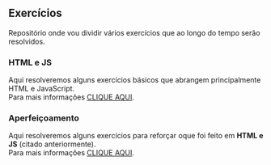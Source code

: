 ## Exercícios
Repositório onde vou dividir vários exercícios que ao longo do tempo serão resolvidos.

### HTML e JS 
Aqui resolveremos alguns exercícios básicos que abrangem principalmente HTML e JavaScript. \
Para mais informações [CLIQUE AQUI](https://github.com/Cartulo/Exercicios/blob/main/HTML%2C%20CSS%20e%20JS/README.md).

### Aperfeiçoamento
Aqui resolveremos alguns exercícios para reforçar oque foi feito em **HTML e JS** (citado anteriormente). \
Para mais informações [CLIQUE AQUI](https://github.com/Cartulo/Exercicios/tree/main/Aperfeiçoamento).
